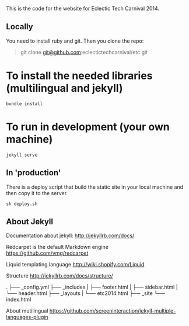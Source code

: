 This is the code for the website for Eclectic Tech Carnival 2014.

## Locally

You need to install ruby and git. Then you clone the repo:

> git clone git@github.com:eclectictechcarnival/etc.git

# To install the needed libraries (multilingual and jekyll)

`bundle install`

# To run in development (your own machine)

`jekyll serve`


## In 'production'

There is a deploy script that build the static site in your local machine and then copy it to the server. 

`sh deploy.sh`

## About Jekyll

Documentation about jekyll: http://jekyllrb.com/docs/

Redcarpet is the default Markdown engine https://github.com/vmg/redcarpet

Liquid templating language  http://wiki.shopify.com/Liquid

Structure http://jekyllrb.com/docs/structure/

.
├── _config.yml
├── _includes
|   ├── footer.html
|   ├── sidebar.html
|   └── header.html
├── _layouts
|   └── etc2014.html
├── _site
└── index.html


About mutilingual   https://github.com/screeninteraction/jekyll-multiple-languages-plugin